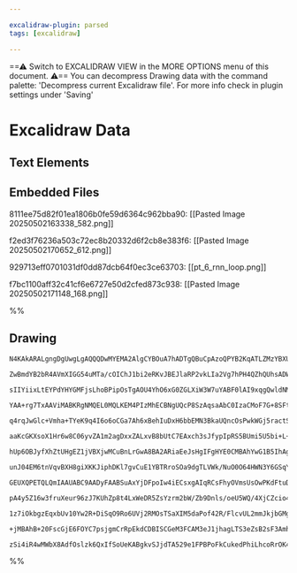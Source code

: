```yaml
---

excalidraw-plugin: parsed
tags: [excalidraw]

---
```

==⚠  Switch to EXCALIDRAW VIEW in the MORE OPTIONS menu of this document. ⚠== You can decompress Drawing data with the command palette: 'Decompress current Excalidraw file'. For more info check in plugin settings under 'Saving'


# Excalidraw Data

## Text Elements
## Embedded Files
8111ee75d82f01ea1806b0fe59d6364c962bba90: [[Pasted Image 20250502163338_582.png]]

f2ed3f76236a503c72ec8b20332d6f2cb8e383f6: [[Pasted Image 20250502170652_612.png]]

929713eff0701031df0dd87dcb64f0ec3ce63703: [[pt_6_rnn_loop.png]]

f7bc1100aff32c41cf6e6727e50d2cfed873c938: [[Pasted Image 20250502171148_168.png]]

%%
## Drawing
```compressed-json
N4KAkARALgngDgUwgLgAQQQDwMYEMA2AlgCYBOuA7hADTgQBuCpAzoQPYB2KqATLZMzYBXUtiRoIACyhQ4zZAHoFAc0JRJQgEYA6bGwC2CgF7N6hbEcK4OCtptbErHALRY8RMpWdx8Q1TdIEfARcZgRmBShcZQUebQBGAAYEmjoghH0EDihmbgBtcDBQMBKIEm4IAHEAMwA2WvxagEUAFgoATlq4eLhlDgANAE1nAA4ANVSSyFhECsJ9aKR+Usxu

ZwBmdYB2bR4AVmXIGG54uMTa/cOIChJ1bi2eRKvJBEJlaRP2vkLIa2Vg7hPH4QZhQUhsADWCAAwmx8GxSBUwdZmHBcIFspNSppcNgIcpwUIOMRYfDERJkRxUeislAsZBqoR8PgAMqwAESQQeekgsGQhAAdVukm43ymvPBULZMA56C55SuhPeHHCuTQ8SubDR2DUx3ViSB4oJwjgAEliGrUHkALpXarkTLm7gcITMq6EYlYCq4RI8wnElXMS0ut3A

sIIYiixLtEYPdYHYGMFjsLhoBPipOsTgAOU4YhO6xG0ZGLXiW3W7uYABF0lAI9xqgQwldNMJiQBRYKZbKWm1XIRwYi4OuR9VbFoXeItUuJU7p0pEDgQ52u/BXeF4+toRv4ZthqJQISWiCIYke5Q8xnBJ0SEbxe8IBBbPbEEY8aqzkLxIu1TSJaoIHs7TELU6y1C02CdDwmg4u0vpXMw7jiFaPxgBqqHxD8trAtg4JwCuzKFAAvssxSlOUEj9IQPD

YAA+rg7TxAAViMABKRgNMQEL0MQLKEM4PIzMhECBNgUQcP8SzAqsaAbC0IzaCMoF7G+8SFtO8TtFceqoM4ex7LsFxbMZRY8DG35bFcNzEHcaDgckanxHsiTxipPC1N+zyvO8dJoOsBraP5SnnLUiTPls7SWcCfyyoapSgpKMJwgiFQAMTxAgGUZTyOJ4saRIksl5LoJS1IYnSdpMqy7LCfKkYIXyUJCjZIpoGK8WNQg0qyiCcIKsCSqSIGlroeKW

q4rqJwGlc+Vmha+TYeK9q4I6o6oCGa7Ah6xBehIuDxH6bbEMN3BkaUQncOsPwkWGj5ractSMS5myjaUmYptwIwVomTBZhwuYcPm6pqS0xnxLU86QIQ1a1luqA7nu4qtgVnYZLSvaLaUA5DiOJzjpO07rC0QFReKi7LmgG3rmwm5rQjCDEaRW1rRAACqABaeIANIjAAsnsYwwEY0LmOzAAqvNc3syiVIJ8DCfMiw8jJunbDs6ydCWPBbHeewtO0ev

aaKcGKXsoX1Hr6w8C06yvZA1m2agDxxZALxvB8bUtC7EAxch3sJfypIpRS5BUmi5U5bi+L+oVZJIqHZW0peVXdbVfX1fuiXNY77UCJ1qcVHVh1+ENqonJq2qTfq3uzeaGN2g6CA3utq7up6Ks+zwxcBmXlOt7dcP+TGz2llc72cJdtRj79KYA0DqBTtbexbBcQGVjWwS49uTYIC2R2o92OQLf2g7DnDZYTjw4Ne+0nR2xA5MEZtZM01CdM7w1w5H

hUp6OBJyfXhZtUHgEZ1jVBXjwMCuBnLrGwA8BA2ARiaEeJsHgIFgHYE0CMBAhYwG1B5IhAgyEChTDQocNCWEri4S1E/RmhQzplBZrRU0pooAsnZswLYAoWjODGFzdmAAxQgkg9jOGYAAGTlrMCQitlBSXFCrZwxN2i7DfF8R4exTgxm+uKHSENajaE0YkK+94zLji+FZYU9wvZeXdr5Xga9ooSVig1RKQdirQATuHJOLYo75WJO4+OKJvGYkqsyA

unJ04EM6tnVqvBXH8giXKKJiphDKl7gvCuE1YBTRroSOa9dgTLVWk/NuO0O64HWN3Y6GSqYD3urOJytQSztB0W9GeE80zT2TDmPMyEpyJGXokO8Wktow03nDeme8UZdnRsfYE2Mz73XxlfcC+wr6jLJh6CmLdQwv1pg2D++4v7Hl/ueABTcWZfEimpBA1QPxbFnC5eIxAPzEFfFsYgmDwIfgQbAhAoFHlVIQkhfIGFyGYSmJjSA1D8J90IiUG6JQ

GEUXQPETQLQmIAAUABC9AADyFAABSuAxYjDFpoIw4iECsxgAIqRCsFhyOVmsUsOwPKdFtuDYxTkwJGzQJFFo2gviPTjI9UCIxLEtXuI8WxPluDLynk4ySgIElQkCSHYJNJQnAlytHI6GqSpeO1RVIpKcaqFxSZnfksTRRqq6hayJ3JUklxOuqLJOocnVxmvkuu8ylqN2bnU8U21droFwC0apbrdnP3indE434jEjBUps9pPTUwLyVRmDp/0+lRmM

pA4y5Z16w3fruXeur96zJ7KUhZp8t4LxWeDR5ZsYzrm2bW/Zb9Dnls/oeU5WQ/4XjCZcio4DNDYHvAaXA9yrbYFLNgOoAKHhbEAokYgNEAIfNga0kYBDQVoBIVMO2FCoVULwrQxF4BFo+zgHANkZ9TqFGgC8TIFQiDyuWAwQgCAKA4r8THQ1EBUr3NA9ULEEBsAiHKqwjIbI3FFTSllTK8iYXQdpLB/Q/68qAcQ5qsOJqINQdIDBus+ghHhMdck5

1z7iOkbgzEqxbUv10Yw2R+DiSqO9Ro6UVj2RMOsTSaXIM5daPof42R/FlcvUL2mmJkjbGMgCM4FAARK0mQ6XnJB8TUBMPKeyHxIwyFZXyfo/oMWWAoAAEEP0Zofnc01vGdOYYfaQazJG2AUBeLgNawa0MKYkxkdsxIrMea8yEFm6JwRUBY85sjoXoti3lhUGOEHELgmZP0bg8l4jaA0hbZys44LtBaF+9LcJ8CDFZY8hImltjW38iZdqEAjBsAME

+jMBAhB+20FscGjE6FOYC7psjgmCrRpEkdCDBISCGeM3FCAM3eJ1jhagLTS3eZsB2sF3AmhghlsRpAJbhqGE4rhCzUgygcQAAor6WV4GWagD37vJD2AASh5KxBAyhXTohS1d3At3/JPcgU8XgwPUCvY+4N/z5UONQik1AFMwZ+6lGKQgL7npSDnLQAwrIu39vcDBN1qhRBVvE4reKDgK1kIU81EIKAi5aekG6zDiAdgmIIJyCyancBNvbep3tyZR

zSi4iR4wMWbX8AdfOslzk6QxIfSoUeKABgkvSJjdTA529e1FPBPoFkCukedPhiLhcoRrOK4l1Ly9YAiLgCRRAK84RTr26IkAA===
```
%%
